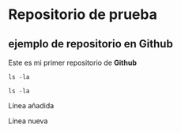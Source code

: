 # Repositorio de prueba 
## ejemplo de repositorio en Github
Este es mi primer repositorio de **Github**

	ls -la
	
`ls -la`

Línea añadida

Línea nueva
